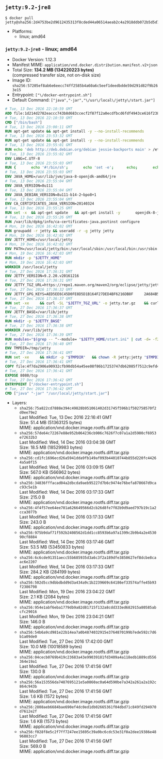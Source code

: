 ## `jetty:9.2-jre8`

```console
$ docker pull jetty@sha256:2d4753be2d9612435313f8cded44a06514aeab2c4a2918ddb072b5d5d75ab694
```

-	Platforms:
	-	linux; amd64

### `jetty:9.2-jre8` - linux; amd64

-	Docker Version: 1.12.3
-	Manifest MIME: `application/vnd.docker.distribution.manifest.v2+json`
-	Total Size: **134.2 MB (134220223 bytes)**  
	(compressed transfer size, not on-disk size)
-	Image ID: `sha256:57205ef8ab6e6eecc74ff2585b4a60a6c5eef1deedbdde59d291d82f9b263e15`
-	Entrypoint: `["\/docker-entrypoint.sh"]`
-	Default Command: `["java","-jar","\/usr\/local\/jetty\/start.jar"]`

```dockerfile
# Tue, 13 Dec 2016 22:10:59 GMT
ADD file:1d214d2782eaccc743b8d683ccecf2f87f12a0ecdfbcd6fdf4943ce616f23870 in / 
# Tue, 13 Dec 2016 22:10:59 GMT
CMD ["/bin/bash"]
# Tue, 13 Dec 2016 23:00:11 GMT
RUN apt-get update && apt-get install -y --no-install-recommends 		ca-certificates 		curl 		wget 	&& rm -rf /var/lib/apt/lists/*
# Tue, 13 Dec 2016 23:53:32 GMT
RUN apt-get update && apt-get install -y --no-install-recommends 		bzip2 		unzip 		xz-utils 	&& rm -rf /var/lib/apt/lists/*
# Tue, 13 Dec 2016 23:55:01 GMT
RUN echo 'deb http://deb.debian.org/debian jessie-backports main' > /etc/apt/sources.list.d/jessie-backports.list
# Tue, 13 Dec 2016 23:55:02 GMT
ENV LANG=C.UTF-8
# Tue, 13 Dec 2016 23:55:03 GMT
RUN { 		echo '#!/bin/sh'; 		echo 'set -e'; 		echo; 		echo 'dirname "$(dirname "$(readlink -f "$(which javac || which java)")")"'; 	} > /usr/local/bin/docker-java-home 	&& chmod +x /usr/local/bin/docker-java-home
# Tue, 13 Dec 2016 23:55:03 GMT
ENV JAVA_HOME=/usr/lib/jvm/java-8-openjdk-amd64/jre
# Tue, 13 Dec 2016 23:55:04 GMT
ENV JAVA_VERSION=8u111
# Tue, 13 Dec 2016 23:55:04 GMT
ENV JAVA_DEBIAN_VERSION=8u111-b14-2~bpo8+1
# Tue, 13 Dec 2016 23:55:04 GMT
ENV CA_CERTIFICATES_JAVA_VERSION=20140324
# Tue, 13 Dec 2016 23:55:25 GMT
RUN set -x 	&& apt-get update 	&& apt-get install -y 		openjdk-8-jre-headless="$JAVA_DEBIAN_VERSION" 		ca-certificates-java="$CA_CERTIFICATES_JAVA_VERSION" 	&& rm -rf /var/lib/apt/lists/* 	&& [ "$JAVA_HOME" = "$(docker-java-home)" ]
# Tue, 13 Dec 2016 23:55:26 GMT
RUN /var/lib/dpkg/info/ca-certificates-java.postinst configure
# Mon, 19 Dec 2016 16:42:02 GMT
RUN groupadd -r jetty && useradd -r -g jetty jetty
# Mon, 19 Dec 2016 16:42:02 GMT
ENV JETTY_HOME=/usr/local/jetty
# Mon, 19 Dec 2016 16:42:02 GMT
ENV PATH=/usr/local/jetty/bin:/usr/local/sbin:/usr/local/bin:/usr/sbin:/usr/bin:/sbin:/bin
# Mon, 19 Dec 2016 16:42:03 GMT
RUN mkdir -p "$JETTY_HOME"
# Mon, 19 Dec 2016 16:42:03 GMT
WORKDIR /usr/local/jetty
# Tue, 27 Dec 2016 17:36:31 GMT
ENV JETTY_VERSION=9.2.20.v20161216
# Tue, 27 Dec 2016 17:36:31 GMT
ENV JETTY_TGZ_URL=https://repo1.maven.org/maven2/org/eclipse/jetty/jetty-distribution/9.2.20.v20161216/jetty-distribution-9.2.20.v20161216.tar.gz
# Tue, 27 Dec 2016 17:36:32 GMT
ENV JETTY_GPG_KEYS=AED5EE6C45D0FE8D5D1B164F27DED4BF6216DB8F 	2A684B57436A81FA8706B53C61C3351A438A3B7D 	5989BAF76217B843D66BE55B2D0E1FB8FE4B68B4 	B59B67FD7904984367F931800818D9D68FB67BAC 	BFBB21C246D7776836287A48A04E0C74ABB35FEA 	8B096546B1A8F02656B15D3B1677D141BCF3584D
# Tue, 27 Dec 2016 17:36:37 GMT
RUN set -xe 	&& curl -SL "$JETTY_TGZ_URL" -o jetty.tar.gz 	&& curl -SL "$JETTY_TGZ_URL.asc" -o jetty.tar.gz.asc 	&& export GNUPGHOME="$(mktemp -d)" 	&& for key in $JETTY_GPG_KEYS; do 		gpg --keyserver ha.pool.sks-keyservers.net --recv-keys "$key"; done 	&& gpg --batch --verify jetty.tar.gz.asc jetty.tar.gz 	&& rm -r "$GNUPGHOME" 	&& tar -xvf jetty.tar.gz --strip-components=1 	&& sed -i '/jetty-logging/d' etc/jetty.conf 	&& rm -fr demo-base javadoc 	&& rm jetty.tar.gz*
# Tue, 27 Dec 2016 17:36:37 GMT
ENV JETTY_BASE=/var/lib/jetty
# Tue, 27 Dec 2016 17:36:38 GMT
RUN mkdir -p "$JETTY_BASE"
# Tue, 27 Dec 2016 17:36:38 GMT
WORKDIR /var/lib/jetty
# Tue, 27 Dec 2016 17:36:39 GMT
RUN modules="$(grep -- ^--module= "$JETTY_HOME/start.ini" | cut -d= -f2 | paste -d, -s)" 	&& set -xe 	&& java -jar "$JETTY_HOME/start.jar" --add-to-startd="$modules,setuid"
# Tue, 27 Dec 2016 17:36:40 GMT
ENV TMPDIR=/tmp/jetty
# Tue, 27 Dec 2016 17:36:41 GMT
RUN set -xe 	&& mkdir -p "$TMPDIR" 	&& chown -R jetty:jetty "$TMPDIR" "$JETTY_BASE"
# Tue, 27 Dec 2016 17:36:41 GMT
COPY file:4f7da2906a90932cfb90db54a45ee08f86b17253747db62085f7512c9efd46ad in / 
# Tue, 27 Dec 2016 17:36:41 GMT
EXPOSE 8080/tcp
# Tue, 27 Dec 2016 17:36:42 GMT
ENTRYPOINT ["/docker-entrypoint.sh"]
# Tue, 27 Dec 2016 17:36:42 GMT
CMD ["java" "-jar" "/usr/local/jetty/start.jar"]
```

-	Layers:
	-	`sha256:75a822cd7888e394c49828b951061402d31745f596b1f502758570f2d0ee79e2`  
		Last Modified: Tue, 13 Dec 2016 22:16:41 GMT  
		Size: 51.4 MB (51363125 bytes)  
		MIME: application/vnd.docker.image.rootfs.diff.tar.gzip
	-	`sha256:57de64c72267e88e952b064236cb906c7626f7c07a1a2d5900cf6953e72632b3`  
		Last Modified: Wed, 14 Dec 2016 03:04:38 GMT  
		Size: 18.5 MB (18529983 bytes)  
		MIME: application/vnd.docker.image.rootfs.diff.tar.gzip
	-	`sha256:cd1fc1696ecd26a5941dda9fb149af093b44010744b855d220fc44264a5a0f15`  
		Last Modified: Wed, 14 Dec 2016 03:09:15 GMT  
		Size: 567.0 KB (566962 bytes)  
		MIME: application/vnd.docker.image.rootfs.diff.tar.gzip
	-	`sha256:34836fffacad04a2dbcda9aeb95227d7b6c9474e76befa878667d9cac93c5e1b`  
		Last Modified: Wed, 14 Dec 2016 03:17:33 GMT  
		Size: 215.0 B  
		MIME: application/vnd.docker.image.rootfs.diff.tar.gzip
	-	`sha256:4f4f57ee64ee701a626649566d2cb26d8fe7f02b9d9aed797b19c1a2cca3077b`  
		Last Modified: Wed, 14 Dec 2016 03:17:33 GMT  
		Size: 243.0 B  
		MIME: application/vnd.docker.image.rootfs.diff.tar.gzip
	-	`sha256:975b9daf71f592b2408562d1dd1cc8593b6a97a1399c2b9b4a2e453090cf8884`  
		Last Modified: Wed, 14 Dec 2016 03:17:46 GMT  
		Size: 53.5 MB (53450833 bytes)  
		MIME: application/vnd.docker.image.rootfs.diff.tar.gzip
	-	`sha256:6c6cde91351aecc55b685935d3a6c3f2a189dfe3850627ef8dcbe8caac6e2207`  
		Last Modified: Wed, 14 Dec 2016 03:17:33 GMT  
		Size: 284.2 KB (284199 bytes)  
		MIME: application/vnd.docker.image.rootfs.diff.tar.gzip
	-	`sha256:502d5cc9dbbdbdd9d3a434a9c1b2239669c64186ef33574affe45b93f2386798`  
		Last Modified: Mon, 19 Dec 2016 23:04:22 GMT  
		Size: 2.1 KB (2084 bytes)  
		MIME: application/vnd.docker.image.rootfs.diff.tar.gzip
	-	`sha256:954e1abf6eba1779db9a82d81715f132a8cdd333ed682915a80585abcfc29016`  
		Last Modified: Mon, 19 Dec 2016 23:04:21 GMT  
		Size: 146.0 B  
		MIME: application/vnd.docker.image.rootfs.diff.tar.gzip
	-	`sha256:54b6a9cd981e22b14ea7a0b4874032915e3764870199b7ede592c7d6b1a09de0`  
		Last Modified: Tue, 27 Dec 2016 17:42:00 GMT  
		Size: 10.0 MB (10018589 bytes)  
		MIME: application/vnd.docker.image.rootfs.diff.tar.gzip
	-	`sha256:04cecb0769b419c23683a43e99039181fd3409a4a118edb1889cd556364e19a1`  
		Last Modified: Tue, 27 Dec 2016 17:41:56 GMT  
		Size: 130.0 B  
		MIME: application/vnd.docker.image.rootfs.diff.tar.gzip
	-	`sha256:56a153556da7487695121e5a0860ac0a64d590be7a342a261a2a192c864c943b`  
		Last Modified: Tue, 27 Dec 2016 17:41:56 GMT  
		Size: 1.6 KB (1572 bytes)  
		MIME: application/vnd.docker.image.rootfs.diff.tar.gzip
	-	`sha256:2808aeb6684bae690ef4dc0ed1db02665361f04dbd71c849fd294970d7612e2f`  
		Last Modified: Tue, 27 Dec 2016 17:41:56 GMT  
		Size: 1.6 KB (1573 bytes)  
		MIME: application/vnd.docker.image.rootfs.diff.tar.gzip
	-	`sha256:f028f8e5c2f7ff7247ee15695c39a9bc6cdc53e31f0a2dee19386e4896883cc7`  
		Last Modified: Tue, 27 Dec 2016 17:41:56 GMT  
		Size: 569.0 B  
		MIME: application/vnd.docker.image.rootfs.diff.tar.gzip
